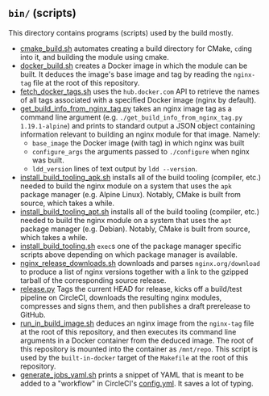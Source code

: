 `bin/` (scripts)
----------------
This directory contains programs (scripts) used by the build mostly.

- [cmake_build.sh](cmake_build.sh) automates creating a build directory for
  CMake, `cd`ing into it, and building the module using cmake.
- [docker_build.sh](docker_build.sh) creates a Docker image in which the module
  can be built.  It deduces the image's base image and tag by reading the
  `nginx-tag` file at the root of this repository.
- [fetch_docker_tags.sh](fetch_docker_tags.sh) uses the `hub.docker.com` API to
  retrieve the names of all tags associated with a specified Docker image (nginx
  by default).
- [get_build_info_from_nginx_tag.py](get_build_info_from_nginx_tag.py)  takes
  an nginx image tag as a command line argument (e.g.
  `./get_build_info_from_nginx_tag.py 1.19.1-alpine`) and prints to standard
  output a JSON object containing information relevant to building an nginx
  module for that image.  Namely:
  - `base_image` the Docker image (with tag) in which nginx was built
  - `configure_args` the arguments passed to `./configure` when nginx was built.
  - `ldd_version` lines of text output by `ldd --version`.
- [install_build_tooling_apk.sh](install_build_tooking_apk.sh) installs all of
  the build tooling (compiler, etc.) needed to build the nginx module on a
  system that uses the `apk` package manager (e.g. Alpine Linux).  Notably,
  CMake is built from source, which takes a while.
- [install_build_tooling_apt.sh](install_build_tooling_apt.sh) installs all of
  the build tooling (compiler, etc.) needed to build the nginx module on a
  system that uses the `apt` package manager (e.g. Debian).  Notably, CMake is
  built from source, which takes a while.
- [install_build_tooling.sh](install_build_tooling.sh) `exec`s one of the
  package manager specific scripts above depending on which package manager is
  available.
- [nginx_release_downloads.sh](nginx_release_downloads.sh) downloads and parses
  `nginx.org/download` to produce a list of nginx versions together with a link
  to the gzipped tarball of the corresponding source release.
- [release.py](release.py) Tags the current HEAD for release, kicks off a
  build/test pipeline on CircleCI, downloads the resulting nginx modules,
  compresses and signs them, and then publishes a draft prerelease to GitHub.
- [run_in_build_image.sh](run_in_build_image.sh) deduces an nginx image from
  the `nginx-tag` file at the root of this repository, and then executes its
  command line arguments in a Docker container from the deduced image.  The
  root of this repository is mounted into the container as `/mnt/repo`.  This
  script is used by the `built-in-docker` target of the `Makefile` at the root
  of this repository.
- [generate_jobs_yaml.sh](generate_jobs_yaml.sh) prints a snippet of YAML that
  is meant to be added to a "workflow" in CircleCI's
  [config.yml](../.circleci/config.yml).  It saves a lot of typing.
